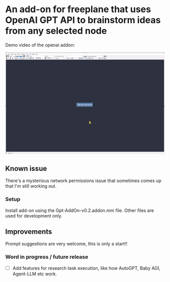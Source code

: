 # An add-on for freeplane that uses OpenAI GPT API to brainstorm ideas from any selected node

Demo video of the openai addon:

![demo](demo/demo.gif)

## Known issue
There's a mysterious network permissions issue that sometimes comes up that I'm still working out.  

### Setup
Install add-on using the Gpt-AddOn-v0.2.addon.mm file. Other files are used for development only.

## Improvements
Prompt suggestions are very welcome, this is only a start!!

### Word in progress / future release
- [ ] Add features for research task execution, like how AutoGPT, Baby AGI, Agent-LLM etc work.
